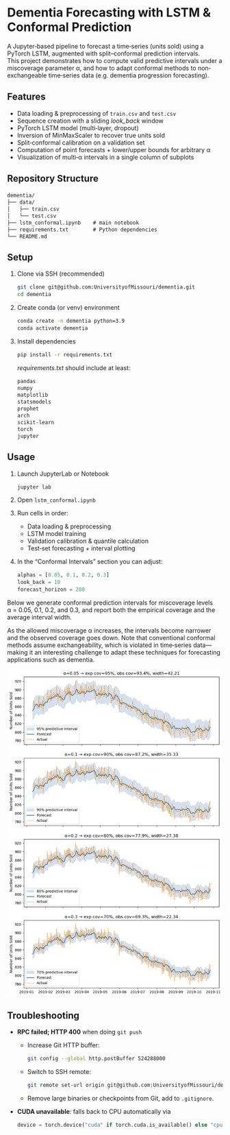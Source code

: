 # Dementia Forecasting with LSTM & Conformal Prediction

A Jupyter‐based pipeline to forecast a time‐series (units sold) using a PyTorch LSTM, augmented with split–conformal prediction intervals.  
This project demonstrates how to compute valid predictive intervals under a miscoverage parameter α, and how to adapt conformal methods to non‐exchangeable time‐series data (e.g. dementia progression forecasting).

## Features

- Data loading & preprocessing of `train.csv` and `test.csv`  
- Sequence creation with a sliding _look_back_ window  
- PyTorch LSTM model (multi‐layer, dropout)  
- Inversion of MinMaxScaler to recover true units sold  
- Split‐conformal calibration on a validation set  
- Computation of point forecasts + lower/upper bounds for arbitrary α  
- Visualization of multi‐α intervals in a single column of subplots  

## Repository Structure

```
dementia/
├── data/
│   ├── train.csv
│   └── test.csv
├── lstm_conformal.ipynb    # main notebook
├── requirements.txt        # Python dependencies
└── README.md
```

## Setup

1. Clone via SSH (recommended)  
   ```bash
   git clone git@github.com:UniversityofMissouri/dementia.git
   cd dementia
   ```

2. Create conda (or venv) environment  
   ```bash
   conda create -n dementia python=3.9
   conda activate dementia
   ```

3. Install dependencies  
   ```bash
   pip install -r requirements.txt
   ```

   _requirements.txt_ should include at least:
   ```
   pandas
   numpy
   matplotlib
   statsmodels
   prophet
   arch
   scikit-learn
   torch
   jupyter
   ```

## Usage

1. Launch JupyterLab or Notebook  
   ```bash
   jupyter lab
   ```
2. Open `lstm_conformal.ipynb`  
3. Run cells in order:  
   - Data loading & preprocessing  
   - LSTM model training  
   - Validation calibration & quantile calculation  
   - Test‐set forecasting + interval plotting  

4. In the “Conformal Intervals” section you can adjust:
   ```python
   alphas = [0.05, 0.1, 0.2, 0.3]
   look_back = 10
   forecast_horizon = 200
   ```
Below we generate conformal prediction intervals for miscoverage levels  
α = 0.05, 0.1, 0.2, and 0.3, and report both the empirical coverage and the average interval width. 

As the allowed miscoverage α increases, the intervals become narrower and the observed coverage goes down.
Note that conventional conformal methods assume exchangeability, which is violated in time‐series data—making it an interesting challenge to adapt these techniques for forecasting applications such as dementia.

![Conformal LSTM Forecasting](plots/lstm_pi.png)


## Troubleshooting

- **RPC failed; HTTP 400** when doing `git push`  
  - Increase Git HTTP buffer:  
    ```bash
    git config --global http.postBuffer 524288000
    ```
  - Switch to SSH remote:  
    ```bash
    git remote set-url origin git@github.com:UniversityofMissouri/dementia.git
    ```
  - Remove large binaries or checkpoints from Git, add to `.gitignore`.

- **CUDA unavailable**: falls back to CPU automatically via  
  ```python
  device = torch.device("cuda" if torch.cuda.is_available() else "cpu")
  ```


